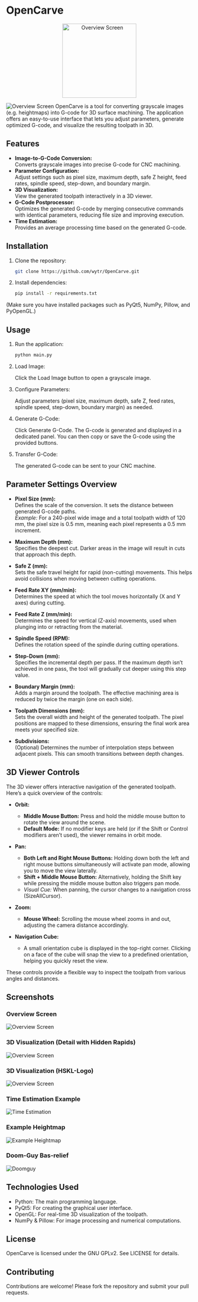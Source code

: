 # OpenCarve
<div style="text-align: center;">
<img src="logo.png" alt="Overview Screen" width="200">
</div>

![Overview Screen](doc/OpenCarve.png)
OpenCarve is a tool for converting grayscale images (e.g. heightmaps) into G-code for 3D surface machining. The application offers an easy-to-use interface that lets you adjust parameters, generate optimized G-code, and visualize the resulting toolpath in 3D.

## Features

- **Image-to-G-Code Conversion:**  
  Converts grayscale images into precise G-code for CNC machining.
- **Parameter Configuration:**  
  Adjust settings such as pixel size, maximum depth, safe Z height, feed rates, spindle speed, step-down, and boundary margin.
- **3D Visualization:**  
  View the generated toolpath interactively in a 3D viewer.
- **G-Code Postprocessor:**  
  Optimizes the generated G-code by merging consecutive commands with identical parameters, reducing file size and improving execution.
- **Time Estimation:**  
  Provides an average processing time based on the generated G-code.

## Installation

1. Clone the repository:
   ```bash
   git clone https://github.com/wytr/OpenCarve.git

2. Install dependencies:
    ```bash
    pip install -r requirements.txt

(Make sure you have installed packages such as PyQt5, NumPy, Pillow, and PyOpenGL.)

## Usage
1. Run the application:
    ```bash
    python main.py

2. Load Image:

    Click the Load Image button to open a grayscale image.

3. Configure Parameters:

    Adjust parameters (pixel size, maximum depth, safe Z, feed rates, spindle speed, step-down, boundary margin) as needed.
4. Generate G-Code:

    Click Generate G-Code. The G-code is generated and displayed in a dedicated panel. You can then copy or save the G-code using the provided buttons.
5. Transfer G-Code:
    
    The generated G-code can be sent to your CNC machine.

## Parameter Settings Overview

- **Pixel Size (mm):**  
  Defines the scale of the conversion. It sets the distance between generated G-code paths.  
  *Example:* For a 240-pixel wide image and a total toolpath width of 120 mm, the pixel size is 0.5 mm, meaning each pixel represents a 0.5 mm increment.

- **Maximum Depth (mm):**  
  Specifies the deepest cut. Darker areas in the image will result in cuts that approach this depth.

- **Safe Z (mm):**  
  Sets the safe travel height for rapid (non-cutting) movements. This helps avoid collisions when moving between cutting operations.

- **Feed Rate XY (mm/min):**  
  Determines the speed at which the tool moves horizontally (X and Y axes) during cutting.

- **Feed Rate Z (mm/min):**  
  Determines the speed for vertical (Z-axis) movements, used when plunging into or retracting from the material.

- **Spindle Speed (RPM):**  
  Defines the rotation speed of the spindle during cutting operations.

- **Step-Down (mm):**  
  Specifies the incremental depth per pass. If the maximum depth isn’t achieved in one pass, the tool will gradually cut deeper using this step value.

- **Boundary Margin (mm):**  
  Adds a margin around the toolpath. The effective machining area is reduced by twice the margin (one on each side).

- **Toolpath Dimensions (mm):**  
  Sets the overall width and height of the generated toolpath. The pixel positions are mapped to these dimensions, ensuring the final work area meets your specified size.

- **Subdivisions:**  
  (Optional) Determines the number of interpolation steps between adjacent pixels. This can smooth transitions between depth changes.

## 3D Viewer Controls

The 3D viewer offers interactive navigation of the generated toolpath. Here’s a quick overview of the controls:

- **Orbit:**  
  - **Middle Mouse Button:** Press and hold the middle mouse button to rotate the view around the scene.  
  - **Default Mode:** If no modifier keys are held (or if the Shift or Control modifiers aren’t used), the viewer remains in orbit mode.

- **Pan:**  
  - **Both Left and Right Mouse Buttons:** Holding down both the left and right mouse buttons simultaneously will activate pan mode, allowing you to move the view laterally.  
  - **Shift + Middle Mouse Button:** Alternatively, holding the Shift key while pressing the middle mouse button also triggers pan mode.  
  - *Visual Cue:* When panning, the cursor changes to a navigation cross (SizeAllCursor).

- **Zoom:**  
  - **Mouse Wheel:** Scrolling the mouse wheel zooms in and out, adjusting the camera distance accordingly.

- **Navigation Cube:**  
  - A small orientation cube is displayed in the top-right corner. Clicking on a face of the cube will snap the view to a predefined orientation, helping you quickly reset the view.

These controls provide a flexible way to inspect the toolpath from various angles and distances.


## Screenshots

### Overview Screen
![Overview Screen](doc/OpenCarve.png)

### 3D Visualization (Detail with Hidden Rapids)
![Overview Screen](doc/OpenCarve-3DVis-detail-hide-rapids.png)

### 3D Visualization (HSKL-Logo)
![Overview Screen](doc/OpenCarve-3DVis-hskl.png)

### Time Estimation Example

![Time Estimation](doc/OpenCarve-Time-Est.png)
### Example Heightmap

![Example Heightmap](assets/topoheightmap.png)

### Doom-Guy Bas-relief

![Doomguy](assets/doomguy-sample.jpg)
## Technologies Used

+ Python: The main programming language.
+ PyQt5: For creating the graphical user interface.
+ OpenGL: For real-time 3D visualization of the toolpath.
+ NumPy & Pillow: For image processing and numerical computations.

## License

OpenCarve is licensed under the GNU GPLv2. See LICENSE for details.

## Contributing

Contributions are welcome! Please fork the repository and submit your pull requests.
